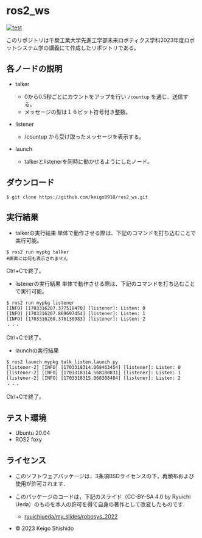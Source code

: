 # ros2_ws

[![test](https://github.com/keigo0918/ros2_ws/actions/workflows/test.yml/badge.svg)](https://github.com/keigo0918/ros2_ws/actions/workflows/test.yml)

このリポジトリは千葉工業大学先進工学部未来ロボティクス学科2023年度ロボットシステム学の講義にて作成したリポジトリである。

## 各ノードの説明

* talker
  * 0から0.5秒ごとにカウントをアップを行い `/countup` を通じ、送信する。
  * メッセージの型は１６ビット符号付き整数。
    
* listener
  * /countup から受け取ったメッセージを表示する。
    
* launch
  * talkerとlistenerを同時に動かせるようにしたノード。

## ダウンロード

```
$ git clone https://github.com/keigo0918/ros2_ws.git
```

## 実行結果

* talkerの実行結果
単体で動作させる際は、下記のコマンドを打ち込むことで実行可能。
```
$ ros2 run mypkg talker
#画面には何も表示されません
```
  Ctrl+Cで終了。

* listenerの実行結果
単体で動作させる際は、下記のコマンドを打ち込むことで実行可能。
```
$ ros2 run mypkg listener
[INFO] [1703316207.377518470] [listener]: Listen: 0
[INFO] [1703316207.869697454] [listener]: Listen: 1
[INFO] [1703316208.376130983] [listener]: Listen: 2
・・・
```
  Ctrl+Cで終了。

* launchの実行結果
```
$ ros2 launch mypkg talk_listen.launch.py 
[listener-2] [INFO] [1703318314.068463454] [listener]: Listen: 0
[listener-2] [INFO] [1703318314.568180831] [listener]: Listen: 1
[listener-2] [INFO] [1703318315.068308484] [listener]: Listen: 2
・・・
```
  Ctrl+Cで終了。

## テスト環境

* Ubuntu 20.04
* ROS2 foxy

## ライセンス

* このソフトウェアパッケージは，3条項BSDライセンスの下，再頒布および使用が許可されます．
* このパッケージのコードは，下記のスライド（CC-BY-SA 4.0 by Ryuichi Ueda）のものを本人の許可を得て自身の著作として改変したものです.
  * [ryuichiueda/my_slides/robosys_2022](https://github.com/ryuichiueda/my_slides/tree/master/robosys_2022)

* © 2023 Keigo Shishido  
